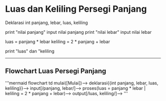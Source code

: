 # Luas dan Keliling Persegi Panjang #

Deklarasi int panjang, lebar, luas, keliling

print "nilai panjang"
input nilai panjang
print "nilai lebar"
input nilai lebar

luas = panjang * lebar
keliling = 2 * panjang + lebar

print "luas" dan "keliling

---
Flowchart Luas Persegi Panjang
---

'''mermaid
flowchart td
mulai([Mulai])-->
deklarasi{{int panjang, lebar, luas, keliling}}-->
input[/panjang, lebar/]-->
proses(luas = panjang * lebar | keliling = 2 * panjang + lebar)-->
output[/luas, keliling/]-->
'''

